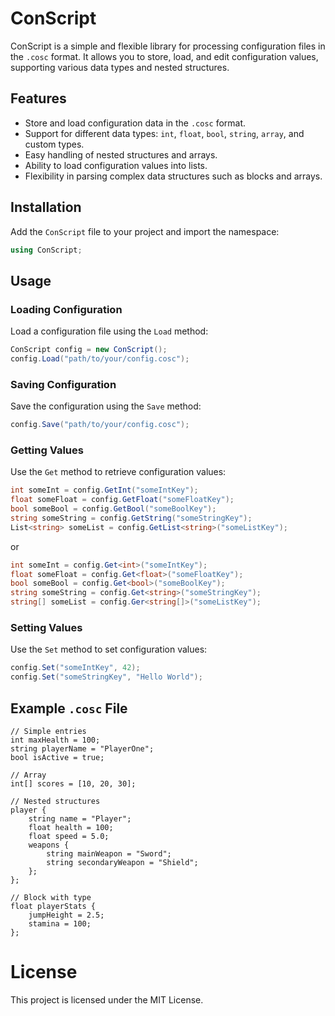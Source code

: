 # ConScript

ConScript is a simple and flexible library for processing configuration files in the `.cosc` format. It allows you to store, load, and edit configuration values, supporting various data types and nested structures.

## Features

- Store and load configuration data in the `.cosc` format.
- Support for different data types: `int`, `float`, `bool`, `string`, `array`, and custom types.
- Easy handling of nested structures and arrays.
- Ability to load configuration values into lists.
- Flexibility in parsing complex data structures such as blocks and arrays.

## Installation

Add the `ConScript` file to your project and import the namespace:

```csharp
using ConScript;
```

## Usage

### Loading Configuration

Load a configuration file using the `Load` method:

```csharp
ConScript config = new ConScript();
config.Load("path/to/your/config.cosc");
```

### Saving Configuration

Save the configuration using the `Save` method:

```csharp
config.Save("path/to/your/config.cosc");
```

### Getting Values

Use the `Get` method to retrieve configuration values:

```csharp
int someInt = config.GetInt("someIntKey");
float someFloat = config.GetFloat("someFloatKey");
bool someBool = config.GetBool("someBoolKey");
string someString = config.GetString("someStringKey");
List<string> someList = config.GetList<string>("someListKey");
```

or

```csharp
int someInt = config.Get<int>("someIntKey");
float someFloat = config.Get<float>("someFloatKey");
bool someBool = config.Get<bool>("someBoolKey");
string someString = config.Get<string>("someStringKey");
string[] someList = config.Ger<string[]>("someListKey");
```

### Setting Values

Use the `Set` method to set configuration values:

```csharp
config.Set("someIntKey", 42);
config.Set("someStringKey", "Hello World");
```

## Example `.cosc` File

```cosc
// Simple entries
int maxHealth = 100;
string playerName = "PlayerOne";
bool isActive = true;

// Array
int[] scores = [10, 20, 30];

// Nested structures
player {
    string name = "Player";
    float health = 100;
    float speed = 5.0;
    weapons {
        string mainWeapon = "Sword";
        string secondaryWeapon = "Shield";
    };
};

// Block with type
float playerStats {
    jumpHeight = 2.5;
    stamina = 100;
};
```

# License

This project is licensed under the MIT License.
